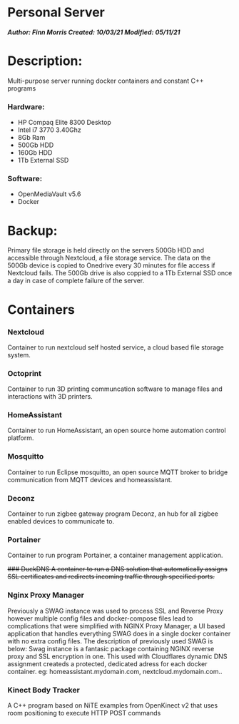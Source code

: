 

# Personal Server
***Author: Finn Morris
Created: 10/03/21
Modified: 05/11/21***


# Description:
Multi-purpose server running docker containers and constant C++ programs
### Hardware: 
- HP Compaq Elite 8300 Desktop 
- Intel i7 3770 3.40Ghz 
- 8Gb Ram 
- 500Gb HDD
- 160Gb HDD
- 1Tb External SSD
### Software:
- OpenMediaVault v5.6
- Docker
 
# Backup:
 Primary file storage is held directly on the servers 500Gb HDD and accessible through Nextcloud, a file storage service. The data on the 500Gb device is copied to Onedrive every 30 minutes for file access if Nextcloud fails. The 500Gb drive is also coppied to a 1Tb External SSD once a day in case of complete failure of the server.
 
# Containers

### Nextcloud
Container to run nextcloud self hosted service, a cloud based file storage system.

### Octoprint
Container to run 3D printing communcation software to manage files and interactions with 3D printers.

### HomeAssistant
Container to run HomeAssistant, an open source home automation control platform.

### Mosquitto
Container to run Eclipse mosquitto, an open source MQTT broker to bridge communication from MQTT devices and homeassistant.

### Deconz
Container to run zigbee gateway program Deconz, an hub for all zigbee enabled devices to communicate to.

### Portainer
Container to run program Portainer, a container management application.

~~### DuckDNS
A container to run a DNS solution that automatically assigns SSL certificates and redirects incoming traffic through specified ports.~~
### Nginx Proxy Manager
Previously a SWAG instance was used to process SSL and Reverse Proxy however multiple config files and docker-compose files lead to complications that were simplified with NGINX Proxy Manager, a UI based application that handles everything SWAG does in a single docker container with no extra config files. 
The description of previously used SWAG is below:
Swag instance is a fantasic package containing NGINX reverse proxy and SSL encryption in one. This used with Cloudflares dynamic DNS assignment createds a protected, dedicated adress for each docker container.
eg: homeassistant.mydomain.com, nextcloud.mydomain.com..

### Kinect Body Tracker
A C++ program based on NiTE examples from OpenKinect v2 that uses room positioning to execute HTTP POST commands
